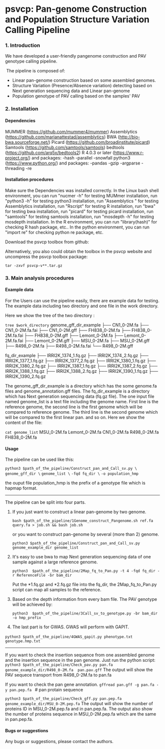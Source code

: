 # psvcp: Pan-genome Construction and Population Structure Variation Calling Pipeline

### 1. Introduction

We have developed a user-friendly pangenome construction and PAV genotype calling pipeline.

​    The pipeline  is composed of:
* Linear pan-genome construction based on some assembled genomes.
* Structure Variation (Presence/Absence variation) detecting based on Next generation sequencing data and Linear pan-genome
* Population genotype of PAV calling based on the samples' PAV

### 2. Installation

#### Dependencies
MUMMER (https://github.com/mummer4/mummer)
Assemblytics (https://github.com/marianattestad/assemblytics)
BWA (http://bio-bwa.sourceforge.net/)
Picard (https://github.com/broadinstitute/picard)
Samtools (https://github.com/samtools/samtools)
bedtools (https://github.com/arq5x/bedtools2)
R 4.0.3 or later (https://www.r-project.org/) and packages: 
    -hash
    -parallel
    -snowfall
python3 (https://www.python.org/) and packages:
    -pandas
    -gzip
    -argparse
    -threading
    -re

#### Installation procedures

Make sure the Dependencies was installed correctly. In the Linux bash shell environment, you can run "nucmer -h" for testing MUMmer installation, run "python3 -h" for testing python3 installation, run "Assemblytics " for testing Assemblytics installation, run "Rscript" for testing R installation, run "bwa" for testing bwa installation, run "picard" for testing picard installation, run "samtools" for testing samtools installation, run "mosdepth -h" for testing mosdepth installation. In the R environment, you can run "library(hash)" for checking R hash package, etc.. In the python environment, you can run "import re" for checking python re package, etc.

Download the psvcp toolbox from github:


Alternatively, you also could obtain the toolbox in the psvcp website and uncompress the psvcp toolbox package:

`tar -zxvf psvcp-v**.tar.gz`

### 3. Main analysis procedures

#### Example data

For the Users can use the pipeline easily, there are example data for testing. The example data including two directory and one file in the work directory.

Here we show the tree of the two directory :

`tree $work_directory`
 genome_gff_dir_example
  ├── CN1_0-2M.fa
  ├── CN1_0-2M.fa.fai
  ├── CN1_0-2M.gff
  ├── FH838_0-2M.fa
  ├── FH838_0-2M.fa.fai
  ├── FH838_0-2M.gff
  ├── Lemont_0-2M.fa
  ├── Lemont_0-2M.fa.fai
  ├── Lemont_0-2M.gff
  ├── MSU_0-2M.fa
  ├── MSU_0-2M.gff
  ├── R498_0-2M.fa
  ├── R498_0-2M.fa.fai
  └── R498_0-2M.gff

  fq_dir_example
  ├── IRRI2K_1374_1.fq.gz
  ├── IRRI2K_1374_2.fq.gz
  ├── IRRI2K_1377_1.fq.gz
  ├── IRRI2K_1377_2.fq.gz
  ├── IRRI2K_1380_1.fq.gz
  ├── IRRI2K_1380_2.fq.gz
  ├── IRRI2K_1387_1.fq.gz
  ├── IRRI2K_1387_2.fq.gz
  ├── IRRI2K_1388_1.fq.gz
  ├── IRRI2K_1388_2.fq.gz
  ├── IRRI2K_1390_1.fq.gz
  ├── IRRI2K_1390_2.fq.gz

The genome_gff_dir_example is a directory which has the some genome.fa files and genome_annotation.gff files.
The fq_dir_example is a directory which has Next generation sequencing data (fq.gz file). 
The one input file named genome_list is a text file including the genome name. First line is the reference genome, the second line is the first genome which will be compared to reference genome. The third line is the second genome which will be compared to the first linear pan. and so on. Here we show the content of the file:

`cat genome_list`
MSU_0-2M.fa
Lemont_0-2M.fa
CN1_0-2M.fa
R498_0-2M.fa
FH838_0-2M.fa

#### Usage

The pipeline can be used like this:

`python3 $path_of_the_pipeline/Construct_pan_and_Call_sv.py \`
`genome_gff_dir \`
`genome_list \`
`-fqd fq_dir \`
`-o population_hmp`

the ouput file population_hmp is the prefix of a genotype file which is hapmap format.

---

The pipeline can be split into four parts.

1. If you just want to construct a linear pan-genome by two genome.

   `bash $path_of_the_pipeline/1Genome_construct_Pangenome.sh ref.fa query.fa > job.sh && bash job.sh`

   or you want to construct pan-genome by several (more than 2) genome.

   `python3 $path_of_the_pipeline/Construct_pan_and_Call_sv.py genome_example_dir genome_list `

2. It's easy to use bwa to map Next generation sequencing data of one sample against a large reference genome.

   `python3  $path_of_the_pipeline/2Map_fq_to_Pan.py -t 4 -fqd fq_dir -r ReferenceFile -br bam_dir`

   Put the *1.fq.gz and *2.fq.gz file into the fq_dir, the 2Map_fq_to_Pan.py script can map all samples to the reference.

3. Based on the depth information from every bam file. The PAV genotype will be achieved by:

   `python3  $path_of_the_pipeline/3Call_sv_to_genotype.py -br bam_dir -o hmp_prefix`

4. The last part is for GWAS. GWAS will perform with GAPIT.

​    `python3 $path_of_the_pipeline/4GWAS_gapit.py phenotype.txt genotype.hmp.txt`

---

If you want to check the insertion sequence from one assembled genome and the insertion sequence in the pan genome. Just run the python script:
`python3 $path_of_the_pipeline/Check_pav.py pan.fa genome_example_dir/R498_0-2M.fa  pan.pav.gff`
The output will show the PAV sequece transport from R498_0-2M.fa to pan.fa

If you want to check the pan gene annotation.
`gffread pan.gff -g pan.fa -y pan.pep.fa `     # pan protain sequence

`python3 $path_of_the_pipeline/Check_gff.py pan.pep.fa genome_example_dir/MSU_0-2M.pep.fa`
The output will show the number of proteins ID in MSU_0-2M.pep.fa and in pan.pep.fa. The output also show the number of proteins sequence in  MSU_0-2M.pep.fa which are the same in pan.pep.fa.

#### Bugs or suggestions
Any bugs or suggestions, please contact the authors.